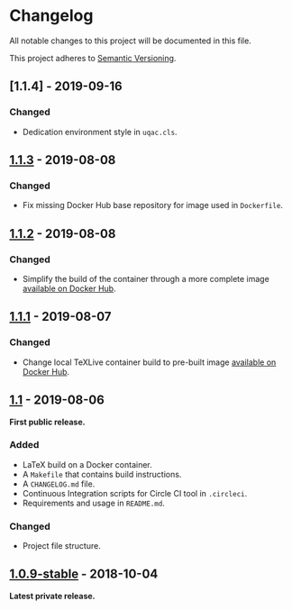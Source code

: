 # Changelog

All notable changes to this project will be documented in this file.

This project adheres to [Semantic Versioning](http://semver.org/).

## [1.1.4] - 2019-09-16

### Changed

- Dedication environment style in ```uqac.cls```.

## [1.1.3] - 2019-08-08

### Changed

- Fix missing Docker Hub base repository for image used in ```Dockerfile```.

## [1.1.2] - 2019-08-08

### Changed

- Simplify the build of the container through a more complete image [available on Docker Hub](https://hub.docker.com/r/florentinth/tex-project).

## [1.1.1] - 2019-08-07

### Changed

- Change local TeXLive container build to pre-built image [available on Docker Hub](https://hub.docker.com/r/florentinth/texlive-full).

## [1.1] - 2019-08-06

**First public release.**

### Added

- LaTeX build on a Docker container.
- A ```Makefile``` that contains build instructions.
- A ```CHANGELOG.md``` file.
- Continuous Integration scripts for Circle CI tool in ```.circleci```.
- Requirements and usage in ```README.md```.

### Changed

- Project file structure.

## [1.0.9-stable] - 2018-10-04

**Latest private release.**

[1.0.9-stable]: https://github.com/FlorentinTh/TemplateLaTeXUQAC/releases/tag/v1.0.9-stable
[1.1]: https://github.com/florentinth/FlOS/compare/v1.0.9-stable...v1.1
[1.1.1]: https://github.com/florentinth/FlOS/compare/v1.1...v1.1.1
[1.1.2]: https://github.com/florentinth/FlOS/compare/v1.1.1...v1.1.2
[1.1.3]: https://github.com/florentinth/FlOS/compare/v1.1.2...v1.1.3
[1.1.3]: https://github.com/florentinth/FlOS/compare/v1.1.3...v1.1.4
